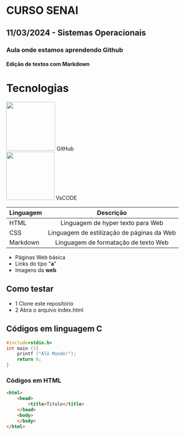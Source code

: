 # CURSO SENAI 
## 11/03/2024 - Sistemas Operacionais
### Aula onde estamos aprendendo Github
#### Edição de textos com Markdown

# Tecnologias
<img src= "https://git-scm.com/images/logos/downloads/Git-Icon-Black.png" style="width:130px"> 
GitHub <br>
<img src= "https://logowik.com/content/uploads/images/visual-studio-code7642.jpg" style="width:128px"> 
VsCODE <br>

|Linguagem|Descrição|
|-|:-:|
|HTML|Linguagem de hyper texto para Web|
|CSS|Linguagem de estilização de páginas da Web|
|Markdown|Linguagem de formatação de texto Web|

- Páginas Web básica 
- Links do tipo "**a**"
- Imagens da **web**

## Como testar
- 1 Clone este repositório 
- 2 Abra o arquivo index.html 

## Códigos em linguagem C
```c
#include<stdio.h>
int main (){
    printf ("Alô Mundo!");
    return 0;
}
```
### Códigos em HTML
```html
<html>
    <head>
        <title>Titulo</title>
    </head>
    <body>
    </body>
</html>

```
